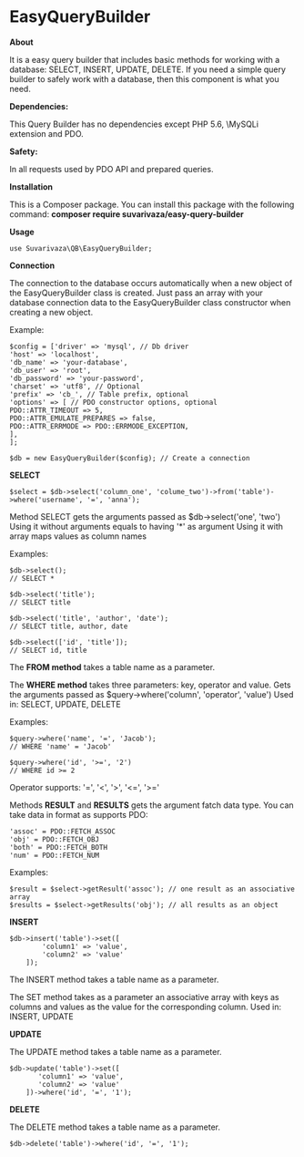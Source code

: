# EasyQueryBuilder

**About**

It is a easy query builder that includes basic methods for working with a database: SELECT, INSERT, UPDATE, DELETE.
If you need a simple query builder to safely work with a database, then this component is what you need.


**Dependencies:**

This Query Builder has no dependencies except PHP 5.6, \MySQLi extension and PDO.


**Safety:**

In all requests used by PDO API and prepared queries.


**Installation**

This is a Composer package. You can install this package with the following command: 
**composer require suvarivaza/easy-query-builder**


**Usage**

```
use Suvarivaza\QB\EasyQueryBuilder;
```

**Connection**

The connection to the database occurs automatically when a new object of the EasyQueryBuilder class is created.
Just pass an array with your database connection data to the EasyQueryBuilder class constructor when creating a new object.

Example:

```
$config = ['driver' => 'mysql', // Db driver
'host' => 'localhost',
'db_name' => 'your-database',
'db_user' => 'root',
'db_password' => 'your-password',
'charset' => 'utf8', // Optional
'prefix' => 'cb_', // Table prefix, optional
'options' => [ // PDO constructor options, optional
PDO::ATTR_TIMEOUT => 5,
PDO::ATTR_EMULATE_PREPARES => false,
PDO::ATTR_ERRMODE => PDO::ERRMODE_EXCEPTION,
],
];
```

```
$db = new EasyQueryBuilder($config); // Create a connection
```

**SELECT**

```
$select = $db->select('column_one', 'colume_two')->from('table')->where('username', '=', 'anna');
```

Method SELECT gets the arguments passed as $db->select('one', 'two')
Using it without arguments equals to having '*' as argument
Using it with array maps values as column names

Examples:

```
$db->select();
// SELECT *

$db->select('title');
// SELECT title
     
$db->select('title', 'author', 'date');
// SELECT title, author, date
    
$db->select(['id', 'title']);
// SELECT id, title
```

The **FROM method** takes a table name as a parameter.

The **WHERE method** takes three parameters: key, operator and value.
Gets the arguments passed as $query->where('column', 'operator', 'value')
Used in: SELECT, UPDATE, DELETE
     
Examples:

```
$query->where('name', '=', 'Jacob');
// WHERE 'name' = 'Jacob'
     
$query->where('id', '>=', '2')
// WHERE id >= 2
```
Operator supports: '=', '<', '>', '<=', '>='

Methods **RESULT** and **RESULTS** gets the argument fatch data type.
You can take data in format as supports PDO:

```
'assoc' = PDO::FETCH_ASSOC
'obj' = PDO::FETCH_OBJ
'both' = PDO::FETCH_BOTH
'num' = PDO::FETCH_NUM
```

Examples:

```
$result = $select->getResult('assoc'); // one result as an associative array
$results = $select->getResults('obj'); // all results as an object
```


**INSERT**

```
$db->insert('table')->set([
        'column1' => 'value',
        'column2' => 'value'
    ]);
```

The INSERT method takes a table name as a parameter.

The SET method takes as a parameter an associative array with keys as columns and values as the value for the corresponding column.
Used in: INSERT, UPDATE


**UPDATE**

The UPDATE method takes a table name as a parameter.

```
$db->update('table')->set([
       'column1' => 'value',
       'column2' => 'value'
    ])->where('id', '=', '1');
```

**DELETE**

The DELETE method takes a table name as a parameter.

```
$db->delete('table')->where('id', '=', '1');
```
